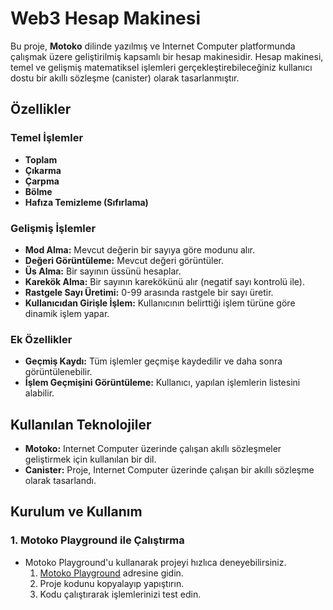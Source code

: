 # Web3 Hesap Makinesi

Bu proje, **Motoko** dilinde yazılmış ve Internet Computer platformunda çalışmak üzere geliştirilmiş kapsamlı bir hesap makinesidir. Hesap makinesi, temel ve gelişmiş matematiksel işlemleri gerçekleştirebileceğiniz kullanıcı dostu bir akıllı sözleşme (canister) olarak tasarlanmıştır.

## Özellikler

### Temel İşlemler
- **Toplam** 
- **Çıkarma** 
- **Çarpma** 
- **Bölme** 
- **Hafıza Temizleme (Sıfırlama)** 


### Gelişmiş İşlemler
- **Mod Alma:** Mevcut değerin bir sayıya göre modunu alır.
- **Değeri Görüntüleme:** Mevcut değeri görüntüler.
- **Üs Alma:** Bir sayının üssünü hesaplar.
- **Karekök Alma:** Bir sayının karekökünü alır (negatif sayı kontrolü ile).
- **Rastgele Sayı Üretimi:** 0-99 arasında rastgele bir sayı üretir.
- **Kullanıcıdan Girişle İşlem:** Kullanıcının belirttiği işlem türüne göre dinamik işlem yapar.

### Ek Özellikler
- **Geçmiş Kaydı:** Tüm işlemler geçmişe kaydedilir ve daha sonra görüntülenebilir.
- **İşlem Geçmişini Görüntüleme:** Kullanıcı, yapılan işlemlerin listesini alabilir.

## Kullanılan Teknolojiler
- **Motoko:** Internet Computer üzerinde çalışan akıllı sözleşmeler geliştirmek için kullanılan bir dil.
- **Canister:** Proje, Internet Computer üzerinde çalışan bir akıllı sözleşme olarak tasarlandı.

## Kurulum ve Kullanım

### 1. **Motoko Playground ile Çalıştırma**
- Motoko Playground'u kullanarak projeyi hızlıca deneyebilirsiniz.
  1. [Motoko Playground](https://m7sm4-2iaaa-aaaab-qabra-cai.raw.ic0.app/) adresine gidin.
  2. Proje kodunu kopyalayıp yapıştırın.
  3. Kodu çalıştırarak işlemlerinizi test edin.
